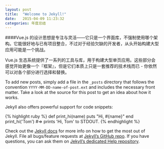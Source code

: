 ```yaml
---
layout: post
title:  "Welcome to Jekyll!"
date:   2015-04-09 11:23:32
categories: 年度总结
---
```

####Vue.js 的设计思想是专注与灵活——它只是一个界面库，不强制使用哪个架构。它能很好地与已有项目整合，不过对于经验欠缺的开发者，从头开始构建大型应用可能是一个挑战。

Vue.js 生态系统提供了一系列的工具与库，用于构建大型单页应用。这些部分会感觉开始更像一个『框架』，但是它们本质上只是一套推荐的技术栈而已 - 你依然可以对各个部分进行选择和替换。

To add new posts, simply add a file in the `_posts` directory that follows the convention `YYYY-MM-DD-name-of-post.ext` and includes the necessary front matter. Take a look at the source for this post to get an idea about how it works.

Jekyll also offers powerful support for code snippets:

{% highlight ruby %}
def print_hi(name)
  puts "Hi, #{name}"
end
print_hi('Tom')
#=> prints 'Hi, Tom' to STDOUT.
{% endhighlight %}

Check out the [Jekyll docs][jekyll] for more info on how to get the most out of Jekyll. File all bugs/feature requests at [Jekyll’s GitHub repo][jekyll-gh]. If you have questions, you can ask them on [Jekyll’s dedicated Help repository][jekyll-help].

[jekyll]:      http://jekyllrb.com
[jekyll-gh]:   https://github.com/jekyll/jekyll
[jekyll-help]: https://github.com/jekyll/jekyll-help
